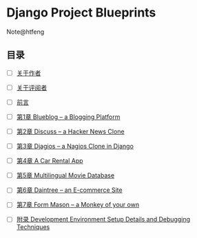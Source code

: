 
# Django Project Blueprints

Note@htfeng

## 目录

- [ ] [关于作者](authors.ipynb)

- [ ] [关于评阅者](reviewer.ipynb)

- [ ] [前言](preface.ipynb)

- [ ] [第1章 Blueblog – a Blogging Platform](chap01.ipynb)

- [ ] [第2章 Discuss – a Hacker News Clone](chap02.ipynb)

- [ ] [第3章 Djagios – a Nagios Clone in Django](chap03.ipynb)

- [ ] [第4章 A Car Rental App](chap04.ipynb)

- [ ] [第5章 Multilingual Movie Database](chap05.ipynb)

- [ ] [第6章 Daintree – an E-commerce Site](chap06.ipynb)

- [ ] [第7章 Form Mason – a Monkey of your own](chap07.ipynb)

- [ ] [附录 Development Environment Setup Details and Debugging Techniques](appendix.ipynb)

